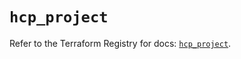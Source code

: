 # `hcp_project`

Refer to the Terraform Registry for docs: [`hcp_project`](https://registry.terraform.io/providers/hashicorp/hcp/0.100.0/docs/resources/project).
